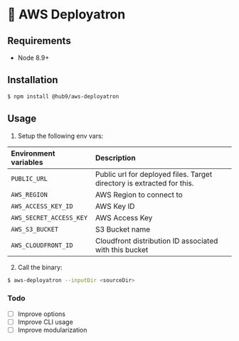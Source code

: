 # 🚀 AWS Deployatron

## Requirements

* Node 8.9+

## Installation

```bash
$ npm install @hub9/aws-deployatron
```

## Usage

1) Setup the following env vars:

| Environment variables   | Description              |
|:------------------------|:-------------------------|
| `PUBLIC_URL`            | Public url for deployed files. Target directory is extracted for this. |
| `AWS_REGION`            | AWS Region to connect to |
| `AWS_ACCESS_KEY_ID`     | AWS Key ID               |
| `AWS_SECRET_ACCESS_KEY` | AWS Access Key           |
| `AWS_S3_BUCKET`         | S3 Bucket name           |
| `AWS_CLOUDFRONT_ID`     | Cloudfront distribution ID associated with this bucket |

2) Call the binary:

```bash
$ aws-deployatron --inputDir <sourceDir>
```

### Todo
* [ ] Improve options
* [ ] Improve CLI usage
* [ ] Improve modularization
